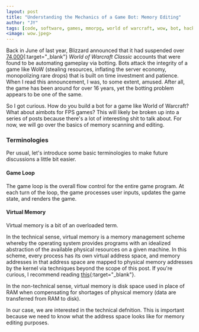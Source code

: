 ```yaml
---
layout: post
title: "Understanding the Mechanics of a Game Bot: Memory Editing"
author: "JY"
tags: [code, software, games, mmorpg, world of warcraft, wow, bot, hack]
<image: wow.jpeg>
---
```


Back in June of last year, Blizzard announced that it had suspended over [74,000](https://us.forums.blizzard.com/en/wow/t/actions-taken-to-address-exploitative-gameplay/558339){:target="_blank"} _World of Warcraft Classic_ accounts that were found to be automating gameplay via botting. Bots attack the integrity of a game like WoW (stealing resources, inflating the server economy, monopolizing rare drops) that is built on time investment and patience. When I read this
announcement, I was, to some extent, amused. After all, the game has been around for over 16 years, yet the botting problem appears to be one of the same.

So I got curious. How do you build a bot for a game like World of Warcraft? What about aimbots for FPS games? This will likely be broken up into a series of posts because there's a lot of interesting shit to talk about. For now, we will go over the basics of memory scanning and editing.

### Terminologies
Per usual, let's introduce some basic terminologies to make future discussions a little bit easier.

#### Game Loop
The game loop is the overall flow control for the entire game program. At each turn of the loop, the game processes user inputs, updates the game state, and renders the game.

#### Virtual Memory
Virtual memory is a bit of an overloaded term.

In the technical sense, virtual memory is a memory management scheme whereby the operating system provides programs with an idealized abstraction of the available physical resources on a given machine. In this scheme, every process has its own virtual address space, and memory addresses in that address space are mapped to physical memory addresses by the kernel via techniques beyond the scope of this post. If you're curious, I recommend reading
[this](http://pages.cs.wisc.edu/~remzi/OSTEP/vm-paging.pdf){:target="_blank"}.

In the non-technical sense, virtual memory is disk space used in place of RAM when compensating for shortages of physical memory (data are transferred from RAM to disk).

In our case, we are interested in the technical defnition. This is important because we need to know what the address space looks like for memory editing purposes.
